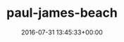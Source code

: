---
title:		"paul-james-beach"
type:		"photos"
mediatype:		"upload"
description:		"TBC"
date:		"2016-07-31 13:45:33+00:00"
album:		"people"
filename:		"paul-james-beach.md"
series:		""
cl_public_id:		"people/paul-james-beach"
cl_version:		1497005513
format:		"tiff"
bytes:		3076112
width:		1352
height:		1440
colours:
- "#444346"
- "#5A5B60"
- "#607994"
- "#413D3D"
- "#0C0E13"
- "#8098B3"
- "#5B7389"
- "#353A3A"
- "#A4B6CA"
- "#6C5A5B"
- "#11171B"
- "#5C6266"
- "#AEBECE"
exposure_mode:		"Auto"
program:		"Aperture-priority AE"
aperture:		"11.0"
focal_length:		"16.0 mm"
iso:		"200"
shutter_speed:		"1/200"
metering:		"Multi-segment"
flash:		"Off, Did not fire"
white_balance:		"Custom"
colour_temp:		"4200"
has_crop:		"true"
orientation:		"Horizontal (normal)"
camera_model:		"NIKON D800"
lens_info:		"16mm f/2.8"
artist:		"No artist info"
x_resolution:		"300"
y_resolution:		"300"
---